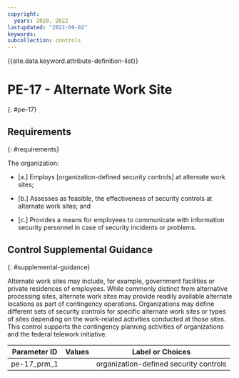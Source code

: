 ```yaml
---
copyright:
  years: 2020, 2022
lastupdated: "2022-09-02"
keywords: 
subcollection: controls
---
```



{{site.data.keyword.attribute-definition-list}}


# PE-17 - Alternate Work Site
{: #pe-17}

## Requirements
{: #requirements}

The organization:

- \[a.\] Employs [organization-defined security controls] at alternate work sites;

- \[b.\] Assesses as feasible, the effectiveness of security controls at alternate work sites; and

- \[c.\] Provides a means for employees to communicate with information security personnel in case of security incidents or problems.

## Control Supplemental Guidance
{: #supplemental-guidance}

Alternate work sites may include, for example, government facilities or private residences of employees. While commonly distinct from alternative processing sites, alternate work sites may provide readily available alternate locations as part of contingency operations. Organizations may define different sets of security controls for specific alternate work sites or types of sites depending on the work-related activities conducted at those sites. This control supports the contingency planning activities of organizations and the federal telework initiative.

| Parameter ID | Values | Label or Choices |
|---|---|---|
| pe-17_prm_1 |  | organization-defined security controls |

